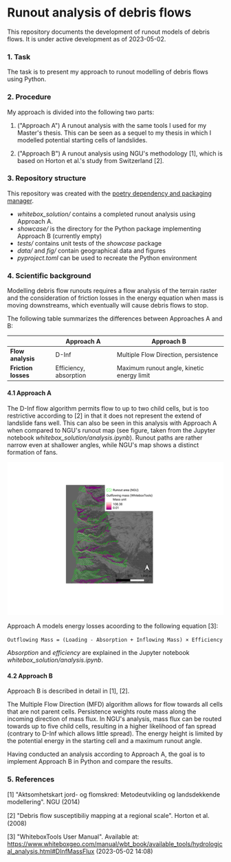 # Runout analysis of debris flows

This repository documents the development of runout models of debris flows. It is under active development as of 2023-05-02.

### 1. Task

The task is to present my approach to runout modelling of debris flows using Python.

### 2. Procedure

My approach is divided into the following two parts:

1. ("Approach A") A runout analysis with the same tools I used for my Master's thesis. This can be seen as a sequel to my thesis in which I modelled potential starting cells of landslides.

2. ("Approach B") A runout analysis using NGU's methodology [1], which is based on Horton et al.'s study from Switzerland [2].

### 3. Repository structure

This repository was created with the [poetry dependency and packaging manager](https://python-poetry.org/).

- *whitebox_solution/* contains a completed runout analysis using Approach A.
- *showcase/* is the directory for the Python package implementing Approach B (currently empty)
- *tests/* contains unit tests of the *showcase* package
- *data/* and *fig/* contain geographical data and figures 
- *pyproject.toml* can be used to recreate the Python environment

### 4. Scientific background

Modelling debris flow runouts requires a flow analysis of the terrain raster and the consideration of friction losses in the energy equation when mass is moving downstreams, which eventually will cause debris flows to stop.

The following table summarizes the differences between Approaches A and B:

|  | Approach A | Approach B |
| ----------- | ----------- | ----------- |
| **Flow analysis** | D-Inf | Multiple Flow Direction, persistence |
| **Friction losses** | Efficiency, absorption | Maximum runout angle, kinetic energy limit |

#### 4.1 Approach A

The D-Inf flow algorithm permits flow to up to two child cells, but is too restrictive according to [2] in that it does not represent the extend of landslide fans well. This can also be seen in this analysis with Approach A when compared to NGU's runout map (see figure, taken from the Jupyter notebook *whitebox_solution/analysis.ipynb*). Runout paths are rather narrow even at shallower angles, while NGU's map shows a distinct formation of fans.

![Runout modelled with the D-Inf flow algorithm](fig/Runout.png)

Approach A models energy losses acoording to the following equation [3]:

`Outflowing Mass = (Loading - Absorption + Inflowing Mass) × Efficiency`

*Absorption* and *efficiency* are explained in the Jupyter notebook *whitebox_solution/analysis.ipynb*.

#### 4.2 Approach B

Approach B is described in detail in [1], [2].

The Multiple Flow Direction (MFD) algorithm allows for flow towards all cells that are not parent cells. Persistence weights route mass along the incoming direction of mass flux. In NGU's analysis, mass flux can be routed towards up to five child cells, resulting in a higher likelihood of fan spread (contrary to D-Inf which allows little spread). The energy height is limited by the potential energy in the starting cell and a maximum runout angle.

Having conducted an analysis according to Approach A, the goal is to implement Approach B in Python and compare the results.

### 5. References

[1] "Aktsomhetskart jord- og flomskred: Metodeutvikling og landsdekkende modellering". NGU (2014)

[2] "Debris ﬂow susceptibiliy mapping at a regional scale". Horton et al. (2008)

[3] "WhiteboxTools User Manual". Available at: https://www.whiteboxgeo.com/manual/wbt_book/available_tools/hydrological_analysis.html#DInfMassFlux (2023-05-02 14:08)